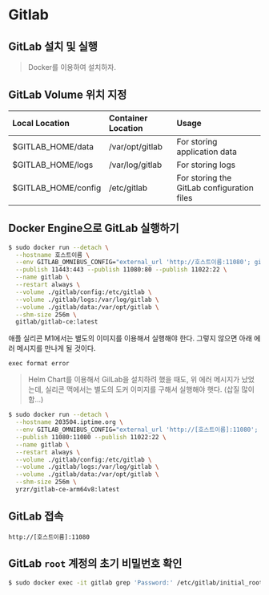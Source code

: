 # Gitlab

## GitLab 설치 및 실행

> Docker를 이용하여 설치하자.

## GitLab Volume 위치 지정

| Local Location | Container Location | Usage |
| :-- | :-- | :-- |
| $GITLAB_HOME/data | /var/opt/gitlab | For storing application data |
| $GITLAB_HOME/logs	| /var/log/gitlab | For storing logs |
| $GITLAB_HOME/config | /etc/gitlab | For storing the GitLab configuration files |

## Docker Engine으로 GitLab 실행하기

```sh
$ sudo docker run --detach \
  --hostname 호스트이름 \
  --env GITLAB_OMNIBUS_CONFIG="external_url 'http://호스트이름:11080'; gitlab_rails['gitlab_shell_ssh_port'] = 11022" \
  --publish 11443:443 --publish 11080:80 --publish 11022:22 \
  --name gitlab \
  --restart always \
  --volume ./gitlab/config:/etc/gitlab \
  --volume ./gitlab/logs:/var/log/gitlab \
  --volume ./gitlab/data:/var/opt/gitlab \
  --shm-size 256m \
  gitlab/gitlab-ce:latest
```

애플 실리콘 M1에서는 별도의 이미지를 이용해서 실행해야 한다. 그렇지 않으면 아래 에러 메시지를 만나게 될 것이다.

```
exec format error
```

> Helm Chart를 이용해서 GilLab을 설치하려 했을 때도, 위 에러 메시지가 났었는데, 실리콘 맥에서는 별도의 도커 이미지를 구해서 실행해야 햇다. (삽질 많이함...)

```sh
$ sudo docker run --detach \
  --hostname 203504.iptime.org \
  --env GITLAB_OMNIBUS_CONFIG="external_url 'http://[호스트이름]:11080'; gitlab_rails['gitlab_shell_ssh_port'] = 11022" \
  --publish 11080:11080 --publish 11022:22 \
  --name gitlab \
  --restart always \
  --volume ./gitlab/config:/etc/gitlab \
  --volume ./gitlab/logs:/var/log/gitlab \
  --volume ./gitlab/data:/var/opt/gitlab \
  --shm-size 256m \
  yrzr/gitlab-ce-arm64v8:latest
```

## GitLab 접속

```
http://[호스트이름]:11080
```

## GitLab `root` 계정의 초기 비밀번호 확인

```sh
$ sudo docker exec -it gitlab grep 'Password:' /etc/gitlab/initial_root_password
```